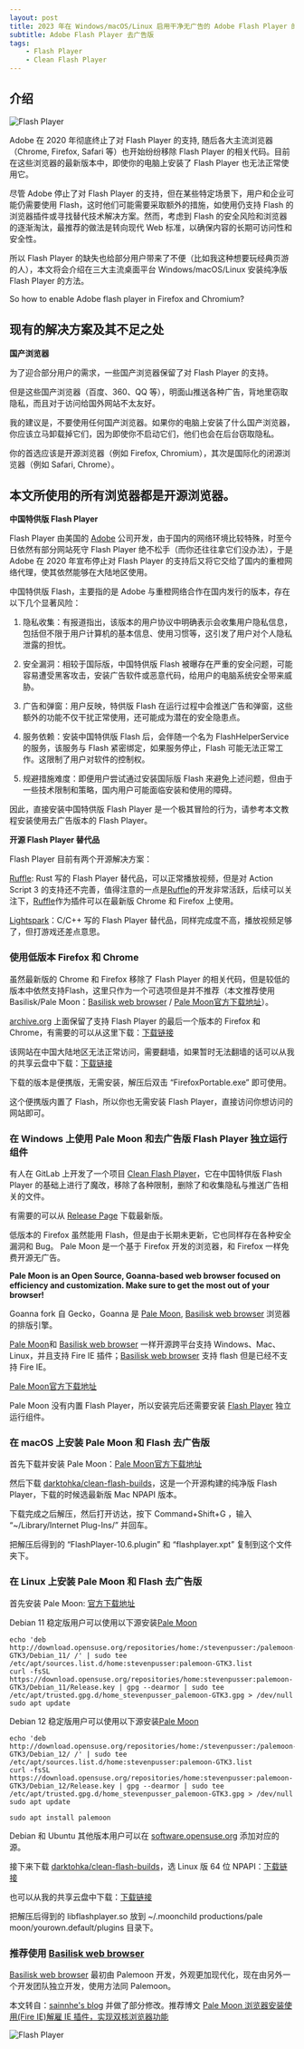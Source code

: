 ```yaml
---
layout: post
title: 2023 年在 Windows/macOS/Linux 启用干净无广告的 Adobe Flash Player 的方法
subtitle: Adobe Flash Player 去广告版
tags:
    - Flash Player
    - Clean Flash Player
---
```

## 介绍 
![Flash Player](https://github.com/huijingfei/Blog_Gitalk/raw/main/Images/QQ%20farm.webp)

Adobe 在 2020 年彻底终止了对 Flash Player 的支持, 随后各大主流浏览器（Chrome, Firefox, Safari 等）也开始纷纷移除 Flash Player 的相关代码。目前在这些浏览器的最新版本中，即使你的电脑上安装了 Flash Player 也无法正常使用它。

尽管 Adobe 停止了对 Flash Player 的支持，但在某些特定场景下，用户和企业可能仍需要使用 Flash，这时他们可能需要采取额外的措施，如使用仍支持 Flash 的浏览器插件或寻找替代技术解决方案。然而，考虑到 Flash 的安全风险和浏览器的逐渐淘汰，最推荐的做法是转向现代 Web 标准，以确保内容的长期可访问性和安全性。

所以 Flash Player 的缺失也给部分用户带来了不便（比如我这种想要玩经典页游的人），本文将会介绍在三大主流桌面平台 Windows/macOS/Linux 安装纯净版 Flash Player 的方法。

So how to enable Adobe flash player in Firefox and Chromium?

## 现有的解决方案及其不足之处

**国产浏览器**

为了迎合部分用户的需求，一些国产浏览器保留了对 Flash Player 的支持。

但是这些国产浏览器（百度、360、QQ 等），明面山推送各种广告，背地里窃取隐私，而且对于访问给国外网站不太友好。

我的建议是，不要使用任何国产浏览器。如果你的电脑上安装了什么国产浏览器，你应该立马卸载掉它们，因为即使你不启动它们，他们也会在后台窃取隐私。

你的首选应该是开源浏览器（例如 Firefox, Chromium），其次是国际化的闭源浏览器（例如 Safari, Chrome）。

## 本文所使用的所有浏览器都是开源浏览器。

**中国特供版 Flash Player**

Flash Player 由美国的 [Adobe](https://www.adobe.com/) 公司开发，由于国内的网络环境比较特殊，时至今日依然有部分网站死守 Flash Player 绝不松手（而你还往往拿它们没办法），于是 Adobe 在 2020 年宣布停止对 Flash Player 的支持后又将它交给了国内的重橙网络代理，使其依然能够在大陆地区使用。

中国特供版 Flash，主要指的是 Adobe 与重橙网络合作在国内发行的版本，存在以下几个显著风险：

1. 隐私收集：有报道指出，该版本的用户协议中明确表示会收集用户隐私信息，包括但不限于用户计算机的基本信息、使用习惯等，这引发了用户对个人隐私泄露的担忧。

2. 安全漏洞：相较于国际版，中国特供版 Flash 被曝存在严重的安全问题，可能容易遭受黑客攻击，安装广告软件或恶意代码，给用户的电脑系统安全带来威胁。

3. 广告和弹窗：用户反映，特供版 Flash 在运行过程中会推送广告和弹窗，这些额外的功能不仅干扰正常使用，还可能成为潜在的安全隐患点。

4. 服务依赖：安装中国特供版 Flash 后，会伴随一个名为 FlashHelperService 的服务，该服务与 Flash 紧密绑定，如果服务停止，Flash 可能无法正常工作。这限制了用户对软件的控制权。

5. 规避措施难度：即便用户尝试通过安装国际版 Flash 来避免上述问题，但由于一些技术限制和策略，国内用户可能面临安装和使用的障碍。

因此，直接安装中国特供版 Flash Player 是一个极其冒险的行为，请参考本文教程安装使用去广告版本的 Flash Player。

**开源 Flash Player 替代品**

Flash Player 目前有两个开源解决方案：

[Ruffle](https://ruffle.rs/): Rust 写的 Flash Player 替代品，可以正常播放视频，但是对 Action Script 3 的支持还不完善，值得注意的一点是[Ruffle](https://ruffle.rs/)的开发非常活跃，后续可以关注下，[Ruffle](https://ruffle.rs/)作为插件可以在最新版 Chrome 和 Firefox 上使用。

[Lightspark](http://lightspark.github.io/)：C/C++ 写的 Flash Player 替代品，同样完成度不高，播放视频足够了，但打游戏还差点意思。

### 使用低版本 Firefox 和 Chrome

虽然最新版的 Chrome 和 Firefox 移除了 Flash Player 的相关代码，但是较低的版本中依然支持Flash，这里只作为一个可选项但是并不推荐（本文推荐使用 Basilisk/Pale Moon：[Basilisk web browser](https://www.basilisk-browser.org/) / [Pale Moon官方下载地址](https://www.palemoon.org/download.shtml)）。

[archive.org](https://archive.org/) 上面保留了支持 Flash Player 的最后一个版本的 Firefox 和 Chrome，有需要的可以从这里下载：[下载链接](https://archive.org/download/Firefox_Chrome_Adobe_Flash)

该网站在中国大陆地区无法正常访问，需要翻墙，如果暂时无法翻墙的话可以从我的共享云盘中下载：[下载链接](https://drive.sainnhe.dev/Flash/Windows/)

下载的版本是便携版，无需安装，解压后双击 “FirefoxPortable.exe” 即可使用。

这个便携版内置了 Flash，所以你也无需安装 Flash Player，直接访问你想访问的网站即可。

### 在 Windows 上使用 Pale Moon 和去广告版 Flash Player 独立运行组件

有人在 GitLab 上开发了一个项目 [Clean Flash Player](https://gitlab.com/cleanflash/installer)，它在中国特供版 Flash Player 的基础上进行了魔改，移除了各种限制，删除了和收集隐私与推送广告相关的文件。

有需要的可以从 [Release Page](https://gitlab.com/cleanflash/installer/-/releases) 下载最新版。

低版本的 Firefox 虽然能用 Flash，但是由于长期未更新，它也同样存在各种安全漏洞和 Bug。 Pale Moon 是一个基于 Firefox 开发的浏览器，和 Firefox 一样免费开源无广告。

**Pale Moon is an Open Source, Goanna-based web browser focused on efficiency and customization. Make sure to get the most out of your browser!**

Goanna fork 自 Gecko，Goanna 是 [Pale Moon](https://www.palemoon.org/), [Basilisk web browser](https://www.basilisk-browser.org/) 浏览器的排版引擎。

[Pale Moon](https://www.palemoon.org/download.shtml)和 [Basilisk web browser](https://www.basilisk-browser.org/) 一样开源跨平台支持 Windows、Mac、Linux，并且支持 Fire IE 插件；[Basilisk web browser](https://www.basilisk-browser.org/) 支持 flash 但是已经不支持 Fire IE。

[Pale Moon官方下载地址](https://www.palemoon.org/download.shtml)

Pale Moon 没有内置 Flash Player，所以安装完后还需要安装 [Flash Player](https://gitlab.com/cleanflash/installer/-/releases) 独立运行组件。

### 在 macOS 上安装 Pale Moon 和 Flash 去广告版

首先下载并安装 Pale Moon：[Pale Moon官方下载地址](https://www.palemoon.org/download.shtml)

然后下载 [darktohka/clean-flash-builds](https://github.com/darktohka/clean-flash-builds)，这是一个开源构建的纯净版 Flash Player，下载的时候选最新版 Mac NPAPI 版本。

下载完成之后解压，然后打开访达，按下 Command+Shift+G ，输入 “~/Library/Internet Plug-Ins/” 并回车。

把解压后得到的 “FlashPlayer-10.6.plugin” 和 “flashplayer.xpt” 复制到这个文件夹下。

### 在 Linux 上安装 Pale Moon 和 Flash 去广告版

首先安装 Pale Moon: [官方下载地址](https://www.palemoon.org/download.shtml)

Debian 11 稳定版用户可以使用以下源安装[Pale Moon](https://www.palemoon.org/download.shtml)
```
echo 'deb http://download.opensuse.org/repositories/home:/stevenpusser:/palemoon-GTK3/Debian_11/ /' | sudo tee /etc/apt/sources.list.d/home:stevenpusser:palemoon-GTK3.list
curl -fsSL https://download.opensuse.org/repositories/home:stevenpusser:palemoon-GTK3/Debian_11/Release.key | gpg --dearmor | sudo tee /etc/apt/trusted.gpg.d/home_stevenpusser_palemoon-GTK3.gpg > /dev/null
sudo apt update
```
Debian 12 稳定版用户可以使用以下源安装[Pale Moon](https://www.palemoon.org/download.shtml) 
```
echo 'deb http://download.opensuse.org/repositories/home:/stevenpusser:/palemoon-GTK3/Debian_12/ /' | sudo tee /etc/apt/sources.list.d/home:stevenpusser:palemoon-GTK3.list
curl -fsSL https://download.opensuse.org/repositories/home:stevenpusser:palemoon-GTK3/Debian_12/Release.key | gpg --dearmor | sudo tee /etc/apt/trusted.gpg.d/home_stevenpusser_palemoon-GTK3.gpg > /dev/null
sudo apt update
```
```   
sudo apt install palemoon
```
Debian 和 Ubuntu 其他版本用户可以在 [software.opensuse.org](https://software.opensuse.org/download.html?project=home%3Astevenpusser%3Apalemoon-GTK3&package=palemoon) 添加对应的源。

接下来下载 [darktohka/clean-flash-builds](https://github.com/darktohka/clean-flash-builds)，选 Linux 版 64 位 NPAPI：[下载链接](https://github.com/darktohka/clean-flash-builds/releases/tag/v1.7)

也可以从我的共享云盘中下载：[下载链接](https://pan.huang1111.cn/s/EBmqSb)

把解压后得到的 libflashplayer.so 放到 ~/.moonchild productions/pale moon/yourown.default/plugins 目录下。

### 推荐使用 [Basilisk web browser](https://www.basilisk-browser.org/)

[Basilisk web browser](https://www.basilisk-browser.org/) 最初由 Palemoon 开发，外观更加现代化，现在由另外一个开发团队独立开发，使用方法同 Palemoon。

本文转自：[sainnhe's blog](https://www.sainnhe.dev/post/enable-flash-player-in-2022/) 并做了部分修改。推荐博文 [Pale Moon 浏览器安装使用(Fire IE)解雇 IE 插件，实现双核浏览器功能](https://tigress.cc/2023/01/30/Pale-Moon/)

![Flash Player](https://github.com/huijingfei/Blog_Gitalk/raw/main/Images/Qzone%20farm.webp)
